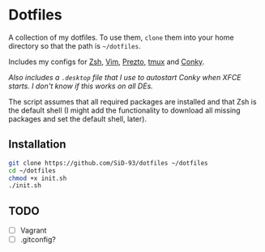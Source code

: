 # Dotfiles

A collection of my dotfiles. To use them, `clone` them into your home directory so that the path is `~/dotfiles`.

Includes my configs for [Zsh](www.zsh.org), [Vim](www.vim.org), [Prezto](https://github.com/sorin-ionescu/prezto), [tmux](https://tmux.github.io/) and [Conky](https://github.com/brndnmtthws/conky).

*Also includes a `.desktop` file that I use to autostart Conky when XFCE starts. I don't know if this works on all DEs.*

The script assumes that all required packages are installed and that Zsh is the default shell (I might add the functionality to download all missing packages and set the default shell, later).

## Installation
``` bash
git clone https://github.com/SiD-93/dotfiles ~/dotfiles
cd ~/dotfiles
chmod +x init.sh
./init.sh
```

## TODO

- [ ] Vagrant
- [ ] .gitconfig?
